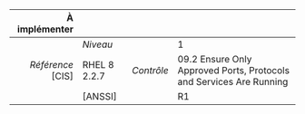 
|           À implémenter    |    |    |    |
|----------------:|:---|---:|:---|
|                 |*Niveau*|| 1 |
|*Référence* [CIS]| RHEL 8 2.2.7 |*Contrôle*| 09.2 Ensure Only Approved Ports, Protocols and Services Are Running |
|                 |[ANSSI] || R1 |

